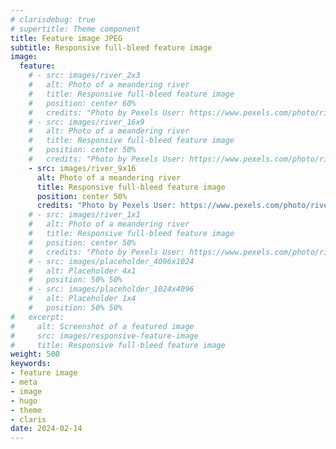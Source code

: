 ```yaml
---
# clarisdebug: true
# supertitle: Theme component
title: Feature image JPEG
subtitle: Responsive full-bleed feature image
image:
  feature:
    # - src: images/river_2x3
    #   alt: Photo of a meandering river
    #   title: Responsive full-bleed feature image
    #   position: center 60%
    #   credits: "Photo by Pexels User: https://www.pexels.com/photo/river-in-rage-20008219/"
    # - src: images/river_16x9
    #   alt: Photo of a meandering river
    #   title: Responsive full-bleed feature image
    #   position: center 50%
    #   credits: "Photo by Pexels User: https://www.pexels.com/photo/river-in-rage-20008219/"
    - src: images/river_9x16
      alt: Photo of a meandering river
      title: Responsive full-bleed feature image
      position: center 50%
      credits: "Photo by Pexels User: https://www.pexels.com/photo/river-in-rage-20008219/"
    # - src: images/river_1x1
    #   alt: Photo of a meandering river
    #   title: Responsive full-bleed feature image
    #   position: center 50%
    #   credits: "Photo by Pexels User: https://www.pexels.com/photo/river-in-rage-20008219/"
    # - src: images/placeholder_4096x1024
    #   alt: Placeholder 4x1
    #   position: 50% 50%
    # - src: images/placeholder_1024x4096
    #   alt: Placeholder 1x4
    #   position: 50% 50%
#   excerpt:
#     alt: Screenshot of a featured image
#     src: images/responsive-feature-image
#     title: Responsive full-bleed feature image
weight: 500
keywords:
- feature image
- meta
- image
- hugo
- theme
- claris
date: 2024-02-14
---
```


